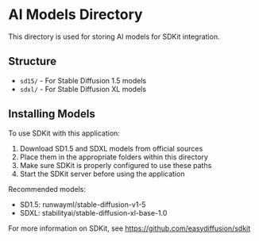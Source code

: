 
# AI Models Directory

This directory is used for storing AI models for SDKit integration.

## Structure

- `sd15/` - For Stable Diffusion 1.5 models
- `sdxl/` - For Stable Diffusion XL models

## Installing Models

To use SDKit with this application:

1. Download SD1.5 and SDXL models from official sources
2. Place them in the appropriate folders within this directory
3. Make sure SDKit is properly configured to use these paths
4. Start the SDKit server before using the application

Recommended models:
- SD1.5: runwayml/stable-diffusion-v1-5
- SDXL: stabilityai/stable-diffusion-xl-base-1.0

For more information on SDKit, see https://github.com/easydiffusion/sdkit
